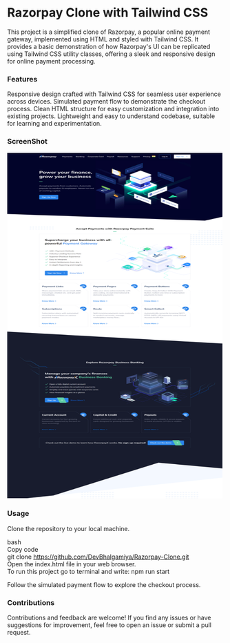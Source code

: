 <h1>Razorpay Clone with Tailwind CSS</h1>
This project is a simplified clone of Razorpay, a popular online payment gateway, implemented using HTML and styled with Tailwind CSS. It provides a basic demonstration of how Razorpay's UI can be replicated using Tailwind CSS utility classes, offering a sleek and responsive design for online payment processing.

<h3>Features</h3>
Responsive design crafted with Tailwind CSS for seamless user experience across devices.
Simulated payment flow to demonstrate the checkout process.
Clean HTML structure for easy customization and integration into existing projects.
Lightweight and easy to understand codebase, suitable for learning and experimentation.

<h3>ScreenShot</h3>
<img src="https://github.com/DevBhalgamiya/Razorpay-Clone/blob/main/1.png" alt="screenshot-1" width="500px" height="800px"/>

<h3>Usage</h3>
Clone the repository to your local machine.

bash<br>
Copy code<br>
git clone https://github.com/DevBhalgamiya/Razorpay-Clone.git<br>
Open the index.html file in your web browser.<br>
To run this project go to terminal and write: npm run start

Follow the simulated payment flow to explore the checkout process.

<h3>Contributions</h3>
Contributions and feedback are welcome! If you find any issues or have suggestions for improvement, feel free to open an issue or submit a pull request.
